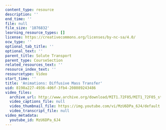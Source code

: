 ```yaml
---
content_type: resource
description: ''
end_time: ''
file: null
file_size: '1076832'
learning_resource_types: []
license: https://creativecommons.org/licenses/by-nc-sa/4.0/
ocw_type: ''
optional_tab_title: ''
optional_text: ''
parent_title: Solute Transport
parent_type: CourseSection
related_resources_text: ''
resource_index_text: ''
resourcetype: Video
start_time: ''
title: 'Animations: Diffusive Mass Transfer'
uid: 8198a227-4936-406f-3fb4-208089243486
video_files:
  archive_url: http://www.archive.org/download/MIT1.72F05/MIT1_72F05_st_diffusive_220k.mp4
  video_captions_file: null
  video_thumbnail_file: https://img.youtube.com/vi/MzU6DPa_6J4/default.jpg
  video_transcript_file: null
video_metadata:
  youtube_id: MzU6DPa_6J4
---
```

